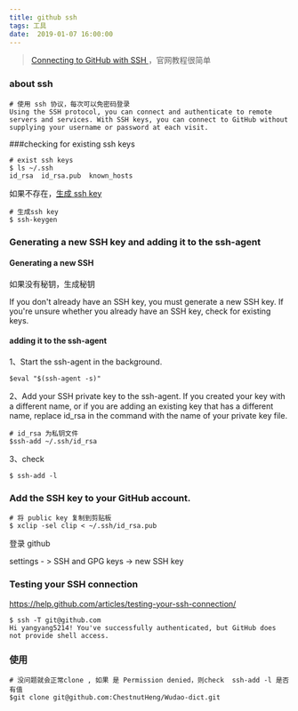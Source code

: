 ```yaml
---
title: github ssh 
tags: 工具
date:  2019-01-07 16:00:00
---
```


> [Connecting to GitHub with SSH
](https://help.github.com/articles/connecting-to-github-with-ssh/)，官网教程很简单

### about ssh

```
# 使用 ssh 协议，每次可以免密码登录
Using the SSH protocol, you can connect and authenticate to remote servers and services. With SSH keys, you can connect to GitHub without supplying your username or password at each visit.
```

###checking for existing ssh keys

```shell
# exist ssh keys
$ ls ~/.ssh
id_rsa  id_rsa.pub  known_hosts
```

如果不存在，[生成 ssh key](https://help.github.com/articles/generating-a-new-ssh-key-and-adding-it-to-the-ssh-agent/)

```shell
# 生成ssh key
$ ssh-keygen
```

### Generating a new SSH key and adding it to the ssh-agent

#### Generating a new SSH

如果没有秘钥，生成秘钥

If you don't already have an SSH key, you must generate a new SSH key. If you're unsure whether you already have an SSH key, check for existing keys.


#### adding it to the ssh-agent

1、Start the ssh-agent in the background.

```shell
$eval "$(ssh-agent -s)"
```
2、Add your SSH private key to the ssh-agent. If you created your key with a different name, or if you are adding an existing key that has a different name, replace id_rsa in the command with the name of your private key file.

```shell
# id_rsa 为私钥文件
$ssh-add ~/.ssh/id_rsa
```

3、check
```shell
$ ssh-add -l 
```

### Add the SSH key to your GitHub account.

```shell
# 将 public key 复制到剪贴板
$ xclip -sel clip < ~/.ssh/id_rsa.pub 
```
登录 github 

settings - > SSH and GPG keys -> new SSH key 

###  Testing your SSH connection

https://help.github.com/articles/testing-your-ssh-connection/

```shell
$ ssh -T git@github.com
Hi yangyang5214! You've successfully authenticated, but GitHub does not provide shell access.
```
### 使用

```shell
# 没问题就会正常clone , 如果 是 Permission denied，则check  ssh-add -l 是否有值
$git clone git@github.com:ChestnutHeng/Wudao-dict.git
```